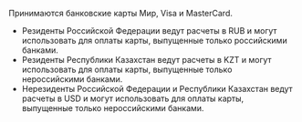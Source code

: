 Принимаются банковские карты Мир, Visa и MasterCard.

* Резиденты Российской Федерации ведут расчеты в RUB и могут использовать для оплаты карты, выпущенные только российскими банками.
* Резиденты Республики Казахстан ведут расчеты в KZT и могут использовать для оплаты карты, выпущенные только нероссийскими банками.
* Нерезиденты Российской Федерации и Республики Казахстан ведут расчеты в USD и могут использовать для оплаты карты, выпущенные только нероссийскими банками.